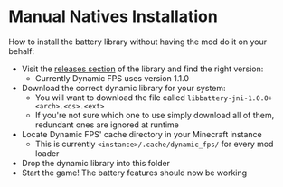 # Manual Natives Installation

How to install the battery library without having the mod do it on your behalf:

- Visit the [releases section](https://github.com/LostLuma/battery/releases) of the library and find the right version:
  - Currently Dynamic FPS uses version 1.1.0
- Download the correct dynamic library for your system:
  - You will want to download the file called `libbattery-jni-1.0.0+<arch>.<os>.<ext>`
  - If you're not sure which one to use simply download all of them, redundant ones are ignored at runtime
- Locate Dynamic FPS' cache directory in your Minecraft instance
  - This is currently `<instance>/.cache/dynamic_fps/` for every mod loader
- Drop the dynamic library into this folder
- Start the game! The battery features should now be working
